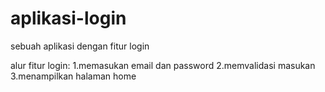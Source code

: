 # aplikasi-login
sebuah aplikasi dengan fitur login

alur fitur login:
1.memasukan email dan password
2.memvalidasi masukan
3.menampilkan halaman home
